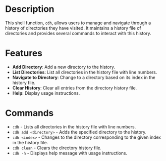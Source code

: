 # Description
This shell function, `cdh`, allows users to manage and navigate through a history of directories they have visited. It maintains a history file of directories and provides several commands to interact with this history.

# Features
- **Add Directory**: Add a new directory to the history.
- **List Directories**: List all directories in the history file with line numbers.
- **Navigate to Directory**: Change to a directory based on its index in the history file.
- **Clear History**: Clear all entries from the directory history file.
- **Help**: Display usage instructions.

# Commands
- `cdh` - Lists all directories in the history file with line numbers.
- `cdh add <directory>` - Adds the specified directory to the history.
- `cdh <index>` - Changes to the directory corresponding to the given index in the history file.
- `cdh clean` - Clears the directory history file.
- `cdh -h` - Displays help message with usage instructions.
